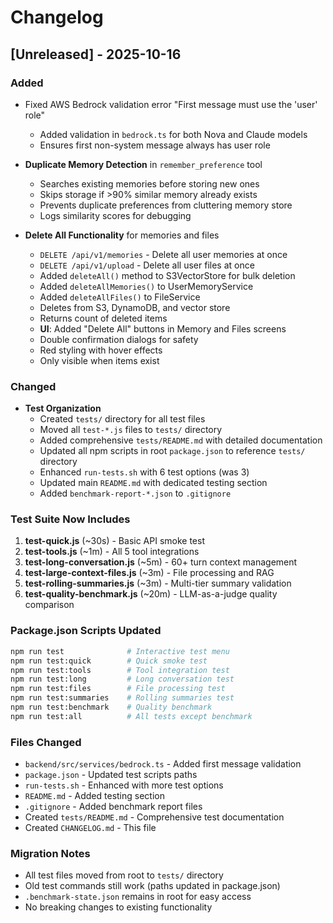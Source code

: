 # Changelog

## [Unreleased] - 2025-10-16

### Added
- Fixed AWS Bedrock validation error "First message must use the 'user' role"
  - Added validation in `bedrock.ts` for both Nova and Claude models
  - Ensures first non-system message always has user role

- **Duplicate Memory Detection** in `remember_preference` tool
  - Searches existing memories before storing new ones
  - Skips storage if >90% similar memory already exists
  - Prevents duplicate preferences from cluttering memory store
  - Logs similarity scores for debugging

- **Delete All Functionality** for memories and files
  - `DELETE /api/v1/memories` - Delete all user memories at once
  - `DELETE /api/v1/upload` - Delete all user files at once
  - Added `deleteAll()` method to S3VectorStore for bulk deletion
  - Added `deleteAllMemories()` to UserMemoryService
  - Added `deleteAllFiles()` to FileService
  - Deletes from S3, DynamoDB, and vector store
  - Returns count of deleted items
  - **UI**: Added "Delete All" buttons in Memory and Files screens
  - Double confirmation dialogs for safety
  - Red styling with hover effects
  - Only visible when items exist
  
### Changed
- **Test Organization**
  - Created `tests/` directory for all test files
  - Moved all `test-*.js` files to `tests/` directory
  - Added comprehensive `tests/README.md` with detailed documentation
  - Updated all npm scripts in root `package.json` to reference `tests/` directory
  - Enhanced `run-tests.sh` with 6 test options (was 3)
  - Updated main `README.md` with dedicated testing section
  - Added `benchmark-report-*.json` to `.gitignore`

### Test Suite Now Includes
1. **test-quick.js** (~30s) - Basic API smoke test
2. **test-tools.js** (~1m) - All 5 tool integrations
3. **test-long-conversation.js** (~5m) - 60+ turn context management
4. **test-large-context-files.js** (~3m) - File processing and RAG
5. **test-rolling-summaries.js** (~3m) - Multi-tier summary validation
6. **test-quality-benchmark.js** (~20m) - LLM-as-a-judge quality comparison

### Package.json Scripts Updated
```bash
npm run test              # Interactive test menu
npm run test:quick        # Quick smoke test
npm run test:tools        # Tool integration test
npm run test:long         # Long conversation test
npm run test:files        # File processing test
npm run test:summaries    # Rolling summaries test
npm run test:benchmark    # Quality benchmark
npm run test:all          # All tests except benchmark
```

### Files Changed
- `backend/src/services/bedrock.ts` - Added first message validation
- `package.json` - Updated test scripts paths
- `run-tests.sh` - Enhanced with more test options
- `README.md` - Added testing section
- `.gitignore` - Added benchmark report files
- Created `tests/README.md` - Comprehensive test documentation
- Created `CHANGELOG.md` - This file

### Migration Notes
- All test files moved from root to `tests/` directory
- Old test commands still work (paths updated in package.json)
- `.benchmark-state.json` remains in root for easy access
- No breaking changes to existing functionality

